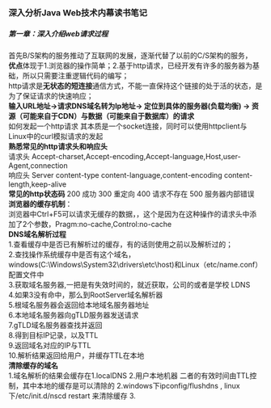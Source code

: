 ### 深入分析Java Web技术内幕读书笔记

##### 第一章：深入介绍web请求过程

首先B/S架构的服务推动了互联网的发展，逐渐代替了以前的C/S架构的服务，<br>
**优点**体现于1.浏览器的操作简单；2.基于http请求，已经开发有许多的服务器为基础，所以只需要注重逻辑代码的编写；<br>
http请求是**无状态的短连接**通信方式，不能一直保持这个链接的处于活的状态，是为了保证请求的快速响应；<br>
**输入URL地址->请求DNS域名转为Ip地址-> 定位到具体的服务器(负载均衡) ->  资源（可能来自于CDN）与数据（可能来自于数据库）的请求**<br>
如何发起一个http请求 其本质是一个socket连接，同时可以使用httpclient与Linux中的curl模拟请求的发起<br>
**熟悉常见的http请求头和响应头**<br>
请求头  Accept-charset,Accept-encoding,Accept-language,Host,user-Agent,connection<br>
响应头  Server content-type  content-language,content-encoding content-length,keep-alive<br>
**常见的http状态码**    200 成功 300 重定向  400 请求不存在 500 服务器内部错误<br>
**浏览器的缓存机制**：<br>
  浏览器中Ctrl+F5可以请求无缓存的数据，，这个是因为在这种操作的请求头中添加了2个参数，Pragm:no-cache,Control:no-cache<br>
**DNS域名解析过程**<br>
1.查看缓存中是否已有解析过的缓存，有的话则使用之前以及解析过的；<br>
2.查找操作系统缓存中是否有这个域名，windows(C:\Windows\System32\drivers\etc\host)和Linux（etc/name.conf）配置文件中<br>
3.获取域名服务器,一把是有失效时间的，就近获取，公司的或者是学校 LDNS<br>
4.如果3没有命中，那么到RootServer域名解析器<br>
5.根域名服务器会返回给本地域名服务器地址<br>
6.本地域名服务器向gTLD服务器发送请求<br>
7.gTLD域名服务器查找并返回<br>
8.得到目标IP记录，以及TTL<br>
9.返回域名对应的IP与TTL<br>
10.解析结果返回给用户，并缓存TTL在本地<br>
**清除缓存的域名**<br>
1.域名解析的结果会缓存在1.localDNS 2.用户本地机器 二者的有效时间由TTL控制，其中本地的缓存是可以清除的
2.windows下ipconfig/flushdns , linux下/etc/init.d/nscd restart  来清除缓存
3.
